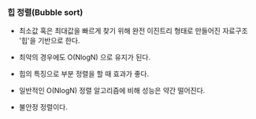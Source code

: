 ### 힙 정렬(Bubble sort)

- 최소값 혹은 최대값을 빠르게 찾기 위해 완전 이진트리 형태로 만들어진 자료구조
    '힙'을 기반으로 한다.

- 최악의 경우에도 O(NlogN) 으로 유지가 된다.

- 힙의 특징으로 부분 정렬을 할 때 효과가 좋다.

- 일반적인 O(NlogN) 정렬 알고리즘에 비해 성능은 약간 떨어진다.

- 불안정 정렬이다. 